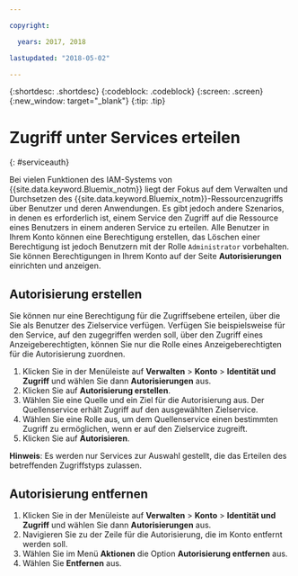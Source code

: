 ```yaml
---

copyright:

  years: 2017, 2018

lastupdated: "2018-05-02"

---
```


{:shortdesc: .shortdesc}
{:codeblock: .codeblock}
{:screen: .screen}
{:new_window: target="_blank"}
{:tip: .tip}


# Zugriff unter Services erteilen
{: #serviceauth}

Bei vielen Funktionen des IAM-Systems von {{site.data.keyword.Bluemix_notm}} liegt der Fokus auf dem Verwalten und Durchsetzen des {{site.data.keyword.Bluemix_notm}}-Ressourcenzugriffs über Benutzer und deren Anwendungen. Es gibt jedoch andere Szenarios, in denen es erforderlich ist, einem Service den Zugriff auf die Ressource eines Benutzers in einem anderen Service zu erteilen. Alle Benutzer in Ihrem Konto können eine Berechtigung erstellen, das Löschen einer Berechtigung ist jedoch Benutzern mit der Rolle `Administrator` vorbehalten. Sie können Berechtigungen in Ihrem Konto auf der Seite **Autorisierungen** einrichten und anzeigen. 

## Autorisierung erstellen

Sie können nur eine Berechtigung für die Zugriffsebene erteilen, über die Sie als Benutzer des Zielservice verfügen. Verfügen Sie beispielsweise für den Service, auf den zugegriffen werden soll, über den Zugriff eines Anzeigeberechtigten, können Sie nur die Rolle eines Anzeigeberechtigten für die Autorisierung zuordnen. 

1. Klicken Sie in der Menüleiste auf **Verwalten** &gt; **Konto** &gt; **Identität und Zugriff** und wählen Sie dann **Autorisierungen** aus.
2. Klicken Sie auf **Autorisierung erstellen**.
3. Wählen Sie eine Quelle und ein Ziel für die Autorisierung aus. Der Quellenservice erhält Zugriff auf den ausgewählten Zielservice.
4. Wählen Sie eine Rolle aus, um dem Quellenservice einen bestimmten Zugriff zu ermöglichen, wenn er auf den Zielservice zugreift. 
5. Klicken Sie auf **Autorisieren**.

**Hinweis**: Es werden nur Services zur Auswahl gestellt, die das Erteilen des betreffenden Zugriffstyps zulassen.

## Autorisierung entfernen

1. Klicken Sie in der Menüleiste auf **Verwalten** &gt; **Konto** &gt; **Identität und Zugriff** und wählen Sie dann **Autorisierungen** aus.
2. Navigieren Sie zu der Zeile für die Autorisierung, die im Konto entfernt werden soll.
3. Wählen Sie im Menü **Aktionen** die Option **Autorisierung entfernen** aus.
5. Wählen Sie **Entfernen** aus.
